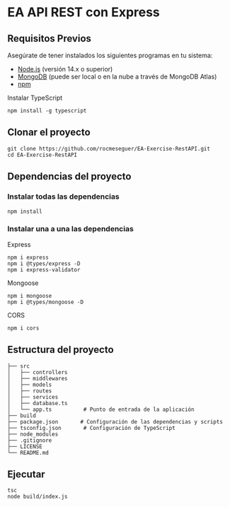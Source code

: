 # EA API REST con Express

## Requisitos Previos

Asegúrate de tener instalados los siguientes programas en tu sistema:

- [Node.js](https://nodejs.org/) (versión 14.x o superior)
- [MongoDB](https://www.mongodb.com/) (puede ser local o en la nube a través de MongoDB Atlas)
- [npm](https://www.npmjs.com/) 

Instalar TypeScript
```
npm install -g typescript
```

## Clonar el proyecto

```
git clone https://github.com/rocmeseguer/EA-Exercise-RestAPI.git
cd EA-Exercise-RestAPI
```

## Dependencias del proyecto

### Instalar todas las dependencias
```
npm install
```

### Instalar una a una las dependencias

Express
```
npm i express
npm i @types/express -D
npm i express-validator
```

Mongoose
```
npm i mongoose
npm i @types/mongoose -D
```

CORS
```
npm i cors
```

## Estructura del proyecto

```
├── src
│   ├── controllers
│   ├── middlewares
│   ├── models
│   ├── routes
│   ├── services
│   ├── database.ts
│   └── app.ts          # Punto de entrada de la aplicación
├── build
├── package.json       # Configuración de las dependencias y scripts
├── tsconfig.json       # Configuración de TypeScript
├── node_modules
├── .gitignore
├── LICENSE
└── README.md
```

## Ejecutar
```
tsc
node build/index.js
```
